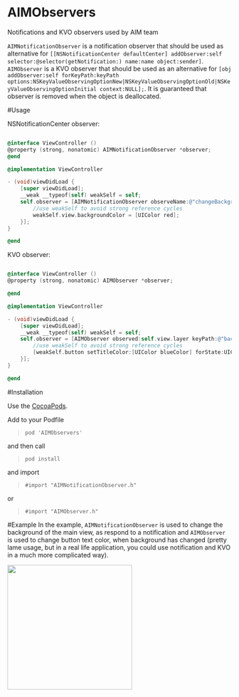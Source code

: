 # AIMObservers
Notifications and KVO observers used by AIM team

`AIMNotificationObserver` is a notification observer that should be used as alternative for `[[NSNotificationCenter defaultCenter] addObserver:self selector:@selector(getNotification:) name:name object:sender]`.  `AIMObserver` is a KVO observer that should be used as an alternative for  `[obj addObserver:self forKeyPath:keyPath options:NSKeyValueObservingOptionNew|NSKeyValueObservingOptionOld|NSKeyValueObservingOptionInitial context:NULL];`. It is guaranteed that observer is removed when the object is deallocated.

#Usage

NSNotificationCenter observer:

```objective-c

@interface ViewController ()
@property (strong, nonatomic) AIMNotificationObserver *observer;
@end

@implementation ViewController

- (void)viewDidLoad {
    [super viewDidLoad];
    __weak __typeof(self) weakSelf = self;
    self.observer = [AIMNotificationObserver observeName:@"changeBackground" onChange:^(NSNotification *notification) {
        //use weakSelf to avoid strong reference cycles
        weakSelf.view.backgroundColor = [UIColor red];
    }];
}

@end

```

KVO observer:

```objective-c

@interface ViewController ()
@property (strong, nonatomic) AIMObserver *observer;

@end

@implementation ViewController

- (void)viewDidLoad {
    [super viewDidLoad];
    __weak __typeof(self) weakSelf = self;
    self.observer = [AIMObserver observed:self.view.layer keyPath:@"backgroundColor" onChange:^(NSDictionary *change) {
        //use weakSelf to avoid strong reference cycles
        [weakSelf.button setTitleColor:[UIColor blueColor] forState:UIControlStateNormal];
    }];
}

@end

```

#Installation

Use the [CocoaPods](http://github.com/CocoaPods/CocoaPods).

Add to your Podfile
>`pod 'AIMObservers'`

and then call

>`pod install`

and import 

>`#import "AIMNotificationObserver.h"`

or

>`#import "AIMObserver.h"`

#Example
In the example, `AIMNotificationObserver` is used to change the background of the main view, as respond to a notification and `AIMObserver` is used to change button text color, when background has changed (pretty lame usage, but in a real life application, you could use notification and KVO in a much more complicated way).

<img src="https://github.com/AllinMobile/Observers/raw/master/example.gif" width="280">
